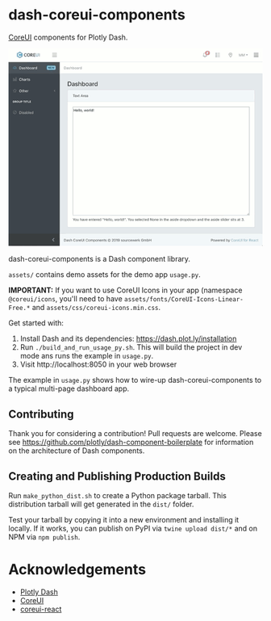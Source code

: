 # dash-coreui-components

[CoreUI](https://coreui.io) components for Plotly Dash.

![](demo.gif)

dash-coreui-components is a Dash component library.

`assets/` contains demo assets for the demo app `usage.py`.

**IMPORTANT:** If you want to use CoreUI Icons in your app (namespace `@coreui/icons`, you'll need to have `assets/fonts/CoreUI-Icons-Linear-Free.*` and `assets/css/coreui-icons.min.css`.

Get started with:
1. Install Dash and its dependencies: https://dash.plot.ly/installation
2. Run `./build_and_run_usage_py.sh`. This will build the project in dev mode ans runs the example in `usage.py`.
3. Visit http://localhost:8050 in your web browser

The example in `usage.py` shows how to wire-up dash-coreui-components to a typical multi-page dashboard app.


## Contributing

Thank you for considering a contribution!
Pull requests are welcome.
Please see https://github.com/plotly/dash-component-boilerplate for information on the architecture of Dash components.


## Creating and Publishing Production Builds

Run `make_python_dist.sh` to create a Python package tarball.
This distribution tarball will get generated in the `dist/` folder.

Test your tarball by copying it into a new environment and installing it locally.
If it works, you can publish on PyPI via `twine upload dist/*` and on NPM via `npm publish`.


# Acknowledgements

* [Plotly Dash](https://plot.ly/products/dash/)
* [CoreUI](https://coreui.io)
* [coreui-react](https://github.com/coreui/coreui-react)

